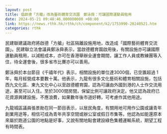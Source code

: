 ```yaml
---
layout: post
title: 倡啟德「方艙」改為藝術體育交流園　鄭泳舜：可讓國際運動員租用
date: 2024-05-21 09:48:46.000000000 +08:00
link: https://news.rthk.hk/rthk/ch/component/k2/1753990-20240521.htm
categories: rthk
---
```


民建聯建議政府將啟德「方艙」社區隔離設施用地，改造成「國際藝術體育交流園」。民建聯立法會議員鄭泳舜表示，當啟德體育園啟用後，有關設施亦可讓國際運動員租用，以減輕成本，亦可在香港舉辦全運會期間，讓工作人員或教練團等入住，待全運會後，很多省巿比賽亦可以善用。

鄭泳舜於本台節目《千禧年代》表示，相關設施的單位達3000個，已空置超過 1年，每月經營成本要數十萬。他表示，九龍有很多文化藝術和體育相關設施，包括西九文化區、東九文化中心以至啟德體育園，認為可讓由外國到港的人士作交流用途，甚至可以入住。至於3000間房間，保留比例可讓政府決定。他又認為政府已花資源興建設施，不應浪費，如果數年後巿道好轉，可考慮作其他用途。

九龍城區議員張景勛在同一節目表示，以居民角度，有關用地可用作公園或讓青年創業用途等，相信可成為青年共享空間或辦公室或假日巿集等。他認為如能還原本來屬於跑道公園的地點是好事，又說有關地點會建設綠色集體運輸系統，期望工程有時間表。
